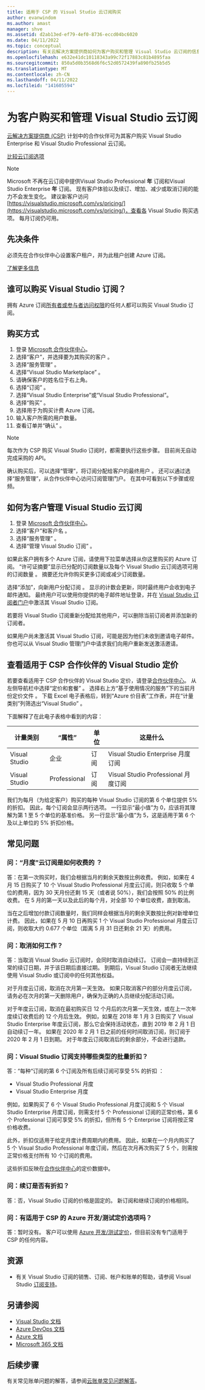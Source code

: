 ```yaml
---
title: 适用于 CSP 的 Visual Studio 云订阅购买
author: evanwindom
ms.author: amast
manager: shve
ms.assetid: d2ab13ed-ef79-4ef0-8736-eccd04bc6020
ms.date: 04/11/2022
ms.topic: conceptual
description: 有关云解决方案提供商如何为客户购买和管理 Visual Studio 云订阅的信息。
ms.openlocfilehash: e632e41dc10118343a99c72f17883c81b4895faa
ms.sourcegitcommit: 850a5d0b3568d6f6c52d0572439fa890fb25b5d5
ms.translationtype: MT
ms.contentlocale: zh-CN
ms.lasthandoff: 04/11/2022
ms.locfileid: "141605594"
---
```

# <a name="buy-and-manage-visual-studio-cloud-subscriptions-for-your-customers"></a>为客户购买和管理 Visual Studio 云订阅
[云解决方案提供商 (CSP)](https://partner.microsoft.com/cloud-solution-provider) 计划中的合作伙伴可为其客户购买 Visual Studio Enterprise 和 Visual Studio Professional 云订阅。

[比较云订阅选项](https://visualstudio.microsoft.com/vs/pricing)

> [!NOTE]
> Microsoft 不再在云订阅中提供Visual Studio Professional **年** 订阅和Visual Studio Enterprise **年** 订阅。 现有客户体验以及续订、增加、减少或取消订阅的能力不会发生变化。 建议新客户访问 [https://visualstudio.microsoft.com/vs/pricing/](https://visualstudio.microsoft.com/vs/pricing/)，查看各 Visual Studio 购买选项。  每月订阅仍可用。  

## <a name="prerequisites"></a>先决条件
必须先在合作伙伴中心设置客户租户，并为此租户创建 Azure 订阅。

[了解更多信息](/azure/devops/organizations/billing/csp/set-up-csp-customer)

## <a name="who-can-buy-visual-studio-subscriptions"></a>谁可以购买 Visual Studio 订阅？
拥有 Azure 订阅[所有者或参与者访问权限](https://na01.safelinks.protection.outlook.com/?url=https%3A%2F%2Fdocs.microsoft.com%2Fen-us%2Fvsts%2Forganizations%2Fbilling%2Fadd-backup-billing-managers%3Fview%3Dvsts%2520%2520sa&data=02%7C01%7C%7Cb9e717e8abff47b0cd7e08d618edd860%7C72f988bf86f141af91ab2d7cd011db47%7C1%7C0%7C636723807145220358&sdata=aIaamEXHhx94KCYVY%2FFibqFzNBEqKPntpql867xAMgU%3D&reserved=0)的任何人都可以购买 Visual Studio 订阅。

## <a name="how-to-buy"></a>购买方式
1. 登录 [Microsoft 合作伙伴中心](https://partnercenter.microsoft.com)。
0. 选择“客户”，并选择要为其购买的客户  。
0. 选择“服务管理”  。
0. 选择“Visual Studio Marketplace”  。
0. 请确保客户的姓名位于右上角。
0. 选择“订阅”  。
0. 选择“Visual Studio Enterprise”或“Visual Studio Professional”。
0. 选择“购买”  。
0. 选择用于为购买计费 Azure 订阅。
0. 输入客户所需的用户数量。
0. 查看订单并“确认”  。

>[!NOTE]
> 每次作为 CSP 购买 Visual Studio 订阅时，都需要执行这些步骤。 目前尚无自动完成采购的 API。

确认购买后，可以选择“管理”，将订阅分配给客户的最终用户  。  还可以通过选择“服务管理”，从合作伙伴中心访问订阅管理门户。  在其中可看到以下步骤或视频。

## <a name="how-to-manage-visual-studio-cloud-subscriptions-for-your-customer"></a>如何为客户管理 Visual Studio 云订阅

1. 登录 [Microsoft 合作伙伴中心](https://partnercenter.microsoft.com)。
0. 选择“客户”和客户名  。
0. 选择“服务管理”  。
0. 选择“管理 Visual Studio 订阅”  。

如果此客户拥有多个 Azure 订阅，请使用下拉菜单选择从你这里购买的 Azure 订阅。  “许可证摘要”显示已分配的订阅数量以及每个 Visual Studio 云订阅选项可用的订阅数量  。  摘要还允许你购买更多订阅或减少订阅数量。

选择“添加”，向新用户分配订阅  。  显示的计数会更新，同时最终用户会收到电子邮件通知。 最终用户可以使用你提供的电子邮件地址登录，并在 [Visual Studio 订阅者门户](https://my.visualstudio.com?wt.mc_id=o~msft~docs)中激活其 Visual Studio 订阅。

若要将 Visual Studio 订阅重新分配给其他用户，可以删除当前订阅者并添加新的订阅者。

如果用户尚未激活其 Visual Studio 订阅，可能是因为他们未收到邀请电子邮件。  你也可以从 Visual Studio 管理门户中请求我们向用户重新发送激活邀请。

## <a name="view-visual-studio-pricing-for-csp-partners"></a>查看适用于 CSP 合作伙伴的 Visual Studio 定价
若要查看适用于 CSP 合作伙伴的 Visual Studio 定价，请登录[合作伙伴中心](https://partnercenter.microsoft.com)。  从左侧导航栏中选择“定价和套餐”  。  选择右上方“基于使用情况的服务”下的当前月份定价文件  。 下载 Excel 电子表格后，转到“Azure 价目表”工作表，并在“计量类别”列筛选出“Visual Studio”    。

下面解释了在此电子表格中看到的内容：

| 计量类别    |   “属性”                 |  单位                                |           这是什么                          |
|-------------------|------------------------|---------------------------------------|-------------------------------------------------|
| Visual Studio     | 企业             |  订阅                         | Visual Studio Enterprise 月度订阅   |
| Visual Studio     | Professional           |  订阅                         | Visual Studio Professional 月度订阅 |

我们为每月（为给定客户）购买的每种 Visual Studio 订阅的第 6 个单位提供 5% 的折扣。 因此，每个订阅会显示两行选项。 一行显示“最小值”为 0，应该将其理解为第 1 至 5 个单位的基准价格。 另一行显示“最小值”为 5，这是适用于第 6 个及以上单位的 5% 折扣价格。

## <a name="frequently-asked-questions"></a>常见问题
### <a name="q-how-are-monthly-cloud-subscription-charges-processed"></a>问：“月度”云订阅是如何收费的  ？
答：在第一次购买时，我们会根据当月的剩余天数按比例收费。 例如，如果在 4 月 15 日购买了 10 个 Visual Studio Professional 月度云订阅，则只收取 5 个单位的费用，因为 30 天月份还剩 15 天（或者说 50%），我们会按照 50% 的比例收费。 在 5 月的第一天以及此后的每个月，对全部 10 个单位收费，直到取消。

当在之后增加付款订阅数量时，我们同样会根据当月的剩余天数按比例对新增单位计费。 因此，如果在 5 月 10 日再购买 1 个 Visual Studio Professional 月度云订阅，则收取大约 0.677 个单位（距离 5 月 31 日还剩余 21 天）的费用。

### <a name="q-how-do-cancellations-work"></a>问：取消如何工作？
答：当取消 Visual Studio 云订阅时，会同时取消自动续订。 订阅会一直持续到正常的续订日期，并于该日期后直接过期。 到期后，Visual Studio 订阅者无法继续使用 Visual Studio 或订阅中的任何其他权益。

对于月度云订阅，取消在次月第一天生效。 如果只取消客户的部分月度云订阅，请务必在次月的第一天删除用户，确保为正确的人员继续分配活动订阅。

对于年度云订阅，取消在最初购买日 12 个月后的次月第一天生效，或在上一次年度续订收费后的 12 个月后生效。 例如，如果在 2018 年 1 月 3 日购买了 Visual Studio Enterprise 年度云订阅，那么它会保持活动状态，直到 2019 年 2 月 1 日自动续订一年。 如果在 2020 年 2 月 1 日之前的任何时间取消订阅，则订阅于 2020 年 2 月 1 日到期。 对于年度云订阅取消后的剩余部分，不会进行退款。

### <a name="q-what-kind-of-volume-discounts-are-available-for-visual-studio-subscriptions"></a>问：Visual Studio 订阅支持哪些类型的批量折扣？
答：“每种“订阅的第 6 个订阅及所有后续订阅可享受 5% 的折扣  ：
- Visual Studio Professional 月度
- Visual Studio Enterprise 月度

例如，如果购买了 6 个 Visual Studio Professional 月度订阅和 5 个 Visual Studio Enterprise 月度订阅，则需支付 5 个 Professional 订阅的正常价格，第 6 个 Professional 订阅可享受 5% 的折扣，但所有 5 个 Enterprise 订阅将按正常价格收费。

此外，折扣仅适用于给定月度计费周期内的费用。 因此，如果在一个月内购买了 5 个 Visual Studio Professional 年度订阅，然后在次月再次购买了 5 个，则需按正常价格支付所有 10 个订阅的费用。

这些折扣反映在[合作伙伴中心](https://partnercenter.microsoft.com)的定价数据中。

### <a name="q-are-there-renewal-discounts"></a>问：续订是否有折扣？
答：否，Visual Studio 订阅的价格是固定的。 新订阅和继续订阅的价格相同。

### <a name="q-are-there-azure-devtest-pricing-options-for-csps"></a>问：有适用于 CSP 的 Azure 开发/测试定价选项吗？
答：暂时没有。 客户可以使用 [Azure 开发/测试定价](https://azure.microsoft.com/pricing/dev-test/)，但目前没有专门适用于 CSP 的任何内容。

## <a name="resources"></a>资源
- 有关 Visual Studio 订阅的销售、订阅、帐户和账单的帮助，请参阅 Visual Studio [订阅支持](https://aka.ms/vssubscriberhelp)。

## <a name="see-also"></a>另请参阅
- [Visual Studio 文档](/visualstudio/)
- [Azure DevOps 文档](/azure/devops/)
- [Azure 文档](/azure/)
- [Microsoft 365 文档](/microsoft-365/)

## <a name="next-steps"></a>后续步骤
有关常见账单问题的解答，请参阅[云账单常见问题解答](vscloud-billing-faq.yml)。